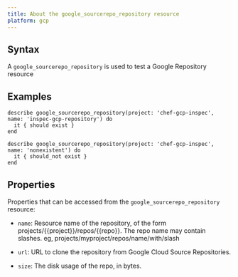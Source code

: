 ```yaml
---
title: About the google_sourcerepo_repository resource
platform: gcp
---
```


## Syntax
A `google_sourcerepo_repository` is used to test a Google Repository resource

## Examples
```
describe google_sourcerepo_repository(project: 'chef-gcp-inspec', name: 'inspec-gcp-repository') do
  it { should exist }
end

describe google_sourcerepo_repository(project: 'chef-gcp-inspec', name: 'nonexistent') do
  it { should_not exist }
end
```

## Properties
Properties that can be accessed from the `google_sourcerepo_repository` resource:

  * `name`: Resource name of the repository, of the form projects/{{project}}/repos/{{repo}}. The repo name may contain slashes. eg, projects/myproject/repos/name/with/slash

  * `url`: URL to clone the repository from Google Cloud Source Repositories.

  * `size`: The disk usage of the repo, in bytes.
